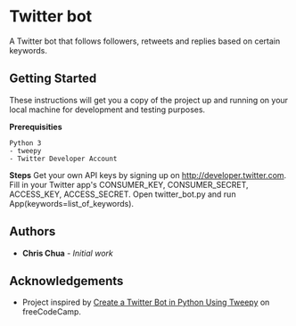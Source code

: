 # Twitter bot
A Twitter bot that follows followers, retweets and replies based on certain keywords.

## Getting Started
These instructions will get you a copy of the project up and running on your local machine for development and testing purposes. 

**Prerequisities**
```
Python 3
- tweepy
- Twitter Developer Account
```

**Steps**
Get your own API keys by signing up on http://developer.twitter.com.
Fill in your Twitter app's CONSUMER_KEY, CONSUMER_SECRET, ACCESS_KEY, ACCESS_SECRET.
Open twitter_bot.py and run App(keywords=list_of_keywords).

## Authors
- **Chris Chua** - _Initial work_

## Acknowledgements
- Project inspired by [Create a Twitter Bot in Python Using Tweepy](https://medium.freecodecamp.org/creating-a-twitter-bot-in-python-with-tweepy-ac524157a607) on freeCodeCamp.